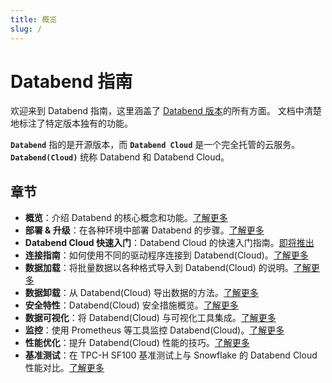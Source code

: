 ```yaml
---
title: 概览
slug: /
---
```


# Databend 指南

欢迎来到 Databend 指南，这里涵盖了 [Databend 版本](00-editions/index.md)的所有方面。
文档中清楚地标注了特定版本独有的功能。

**`Databend`** 指的是开源版本，而 **`Databend Cloud`** 是一个完全托管的云服务。**`Databend(Cloud)`** 统称 Databend 和 Databend Cloud。

## 章节

- **概览**：介绍 Databend 的核心概念和功能。[了解更多](index.md)
- **部署 & 升级**：在各种环境中部署 Databend 的步骤。[了解更多](../10-deploy/index.md)
- **Databend Cloud 快速入门**：Databend Cloud 的快速入门指南。[即将推出](../20-cloud/index.md)
- **连接指南**：如何使用不同的驱动程序连接到 Databend(Cloud)。[了解更多](../30-sql-clients/index.md)
- **数据加载**：将批量数据以各种格式导入到 Databend(Cloud) 的说明。[了解更多](../40-load-data/index.md)
- **数据卸载**：从 Databend(Cloud) 导出数据的方法。[了解更多](../50-unload-data/index.md)
- **安全特性**：Databend(Cloud) 安全措施概览。[了解更多](../56-security/index.md)
- **数据可视化**：将 Databend(Cloud) 与可视化工具集成。[了解更多](../60-visualize/index.md)
- **监控**：使用 Prometheus 等工具监控 Databend(Cloud)。[了解更多](../70-monitor/index.md)
- **性能优化**：提升 Databend(Cloud) 性能的技巧。[了解更多](../55-performance/index.md)
- **基准测试**：在 TPC-H SF100 基准测试上与 Snowflake 的 Databend Cloud 性能对比。[了解更多](../80-benchmark/index.md)
